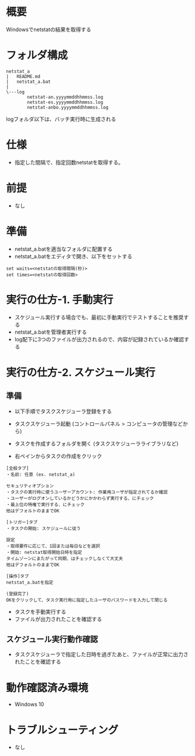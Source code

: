 # 概要

Windowsでnetstatの結果を取得する

# フォルダ構成

```
netstat_a
|   README.md  
|   netstat_a.bat
|  
\---log  
        netstat-an.yyyymmddhhmmss.log
        netstat-es.yyyymmddhhmmss.log
        netstat-anbo.yyyymmddhhmmss.log
```

logフォルダ以下は、バッチ実行時に生成される

# 仕様

- 指定した間隔で、指定回数netstatを取得する。

# 前提

- なし

# 準備

- netstat_a.batを適当なフォルダに配置する
- netstat_a.batをエディタで開き、以下をセットする

```
set waits=<netstatの取得間隔(秒)>  
set times=<netstatの取得回数>  
```

# 実行の仕方-1. 手動実行

- スケジュール実行する場合でも、最初に手動実行でテストすることを推奨する
- netstat_a.batを管理者実行する
- log配下に3つのファイルが出力されるので、内容が記録されているか確認する

# 実行の仕方-2. スケジュール実行
## 準備

- 以下手順でタスクスケジューラ登録をする

- タスクスケジューラ起動 (コントロールパネル > コンピュータの管理などから)
- タスクを作成するフォルダを開く (タスクスケジューラライブラリなど)
- 右ペインからタスクの作成をクリック

```
[全般タブ]  
・名前: 任意 (ex. netstat_a)  
  
セキュリティオプション  
・タスクの実行時に使うユーザーアカウント: 作業用ユーザが指定されてるか確認  
・ユーザーがログオンしているかどうかにかかわらず実行する、にチェック  
・最上位の特権で実行する、にチェック  
他はデフォルトのままでOK  
  
[トリガー]タブ  
・タスクの開始: スケジュールに従う  
  
設定  
・取得要件に応じて、1回または毎日などを選択
・開始: netstat取得開始日時を指定  
タイムゾーンにまたがって同期、はチェックしなくて大丈夫  
他はデフォルトのままでOK  
  
[操作]タブ  
netstat_a.batを指定  
  
(登録完了)  
OKをクリックして、タスク実行用に指定したユーザのパスワードを入力して閉じる  
```

- タスクを手動実行する
- ファイルが出力されたことを確認する

## スケジュール実行動作確認

- タスクスケジューラで指定した日時を過ぎたあと、ファイルが正常に出力されたことを確認する

# 動作確認済み環境

- Windows 10

# トラブルシューティング

- なし